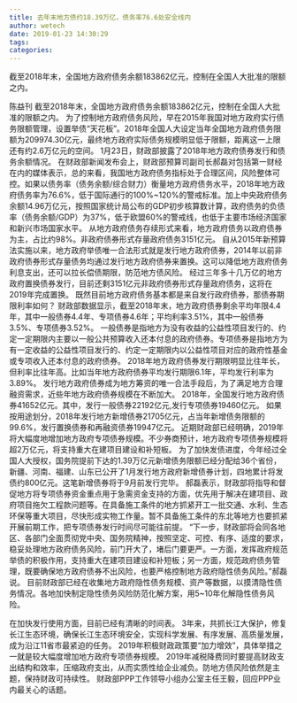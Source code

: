 ```yaml
---
title: 去年末地方债约18.39万亿，债务率76.6处安全线内
author: wetech
date: 2019-01-23 14:30:29
tags: 
categories: 
---
```

截至2018年末，全国地方政府债务余额183862亿元，控制在全国人大批准的限额之内。
<!-- more -->
陈益刊
截至2018年末，全国地方政府债务余额183862亿元，控制在全国人大批准的限额之内。
为了控制地方政府债务风险，早在2015年我国对地方政府实行债务限额管理，设置举债“天花板”。2018年全国人大设定当年全国地方政府债务限额为209974.30亿元，最终地方政府实际债务规模明显低于限额，距离这一上限还有约2.6万亿元的空间。
1月23日，财政部披露了2018年地方政府债券发行和债务余额情况。
在财政部新闻发布会上，财政部预算司副司长郝磊对包括第一财经在内的媒体表示，总的来看，我国地方政府债务指标处于合理区间，风险整体可控。如果以债务率（债务余额/综合财力）衡量地方政府债务水平，2018年地方政府债务率为76.6%，低于国际通行的100%~120%的警戒标准。加上中央政府债务余额14.96万亿元，按照国家统计局公布的GDP初步核算数计算，政府债务的负债率（债务余额/GDP）为37%，低于欧盟60%的警戒线，也低于主要市场经济国家和新兴市场国家水平。
从地方政府债务存续形式来看，地方政府债务以政府债券为主，占比约98%。非政府债券形式存量政府债务3151亿元。
自从2015年新预算法实施以来，地方政府举债唯一合法形式就是发行地方政府债券，2014年以前非政府债券形式存量债务均通过发行地方政府债券来置换。这可以降低地方政府债务利息支出，还可以拉长偿债期限，防范地方债风险。
经过三年多十几万亿的地方政府置换债券发行，目前还剩3151亿元非政府债券形式存量政府债务，这将在2019年完成置换。
既然目前地方政府债务基本都是来自发行政府债券，那债券期限利率如何？
财政部数据显示，截至2018年末，地方政府债券剩余平均年限4.4年，其中一般债券4.4年、专项债券4.6年；平均利率3.51%，其中一般债券3.5%、专项债券3.52%。
一般债券是指地方为没有收益的公益性项目发行的、约定一定期限内主要以一般公共预算收入还本付息的政府债券。专项债券是指地方为有一定收益的公益性项目发行的、约定一定期限内以公益性项目对应的政府性基金或专项收入还本付息的政府债券。
2018年地方政府债券发行期限明显比往年长，但利率比往年高。比如当年地方政府债券平均发行期限6.1年，平均发行利率为3.89%。
发行地方政府债券成为地方筹资的唯一合法手段后，为了满足地方合理融资需求，近些年地方政府债券规模在不断加大。
2018年，全国发行地方政府债券41652亿元。其中，发行一般债券22192亿元,发行专项债券19460亿元。
如果按用途划分，2018年发行地方新增债券21705亿元，占当年新增债务限额的99.6%，发行置换债券和再融资债券19947亿元。
近期财政部已经明确，2019年将大幅度地增加地方政府专项债券规模。不少券商预计，地方政府专项债券规模将超2万亿元，将支持重大在建项目建设和补短板。
为了加快发债进度，今年经过全国人大授权，国务院提前下达的1.39万亿元新增债务限额已经分配给36个省份，新疆、河南、福建、山东已公开了1月发行地方政府新增债券计划，四地累计将发债约800亿元。这笔新增债券将于9月前发行完毕。
郝磊表示，财政部将指导和督促地方将专项债券资金重点用于急需资金支持的方面，优先用于解决在建项目、政府项目拖欠工程款问题等。在具备施工条件的地方抓紧开工一批交通、水利、生态环保等重大项目，尽快形成实物工作量。暂不具备施工条件的东北等地方也要抓紧开展前期工作，把专项债券发行时间尽可能往前提。
“下一步，财政部将会同各地区、各部门全面贯彻党中央、国务院精神，按照坚定、可控、有序、适度的要求，稳妥处理地方政府债务风险，前门开大了，堵后门要更严。一方面，发挥政府规范举债的积极作用，支持重大在建项目建设和补短板；另一方面，规范政府债务管理，既要确保地方政府债券不出风险，也要严格控制地方政府隐性债务风险。”郝磊说。
目前财政部已经在收集地方政府隐性债务规模、资产等数据，以摸清隐性债务情况。各地加快制定隐性债务风险防范化解方案，用5~10年化解隐性债务风险。
 
 
在加快发行使用方面，目前已经有清晰的时间表。
3年来，共抓长江大保护，修复长江生态环境，确保长江生态环境安全，实现科学发展、有序发展、高质量发展，成为沿江11省市最紧迫的任务。
2019年积极财政政策要“加力增效”，具体举措之一就是较大幅度增加地方政府专项债券规模。
2019年减税降费同时要提高财政支出结构和效率，压缩政府支出，从而实质性给企业减负。防地方债风险依然是主题，保持财政可持续性。
财政部PPP工作领导小组办公室主任王毅，回应PPP业内最关心的话题。

